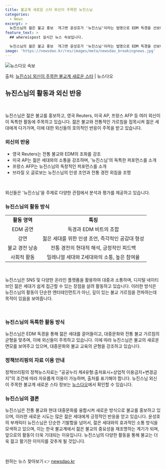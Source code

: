 ```yaml
---
title: 불교계 새로운 스타 외신이 주목한 뉴진스님
categories:
  - News
excerpt: >
  뉴진스님의 젊은 불교 홍보  개그맨 윤성호가 '뉴진스님'이라는 법명으로 EDM 독경을 선보이며 젊은 세대에게…
feature_text: >
  ## whereispost 실시간 뉴스 속보입니다.

  뉴진스님의 젊은 불교 홍보  개그맨 윤성호가 '뉴진스님'이라는 법명으로 EDM 독경을 선보이며 젊은 세대에게…
image: 'https://newsdao.kr/res/images/meta/newsdao_breakingnews.jpg'
---
```


![뉴스다오 속보](https://newsdao.kr/res/images/meta/newsdao_breakingnews.jpg)

<p>출처: <a href="https://newsdao.kr/4018" rel="dofollow">뉴진스님 외신이 주목한 불교계 새로운 스타</a> | 뉴스다오</p>

<h2 data-ke-size="size26">뉴진스님의 활동과 외신 반응</h2>
<p data-ke-size="size16">&nbsp;</p>
뉴진스님은 젊은 불교를 홍보하고, 영국 Reuters, 미국 AP, 프랑스 AFP 등 여러 외신이 이 독특한 활동에 주목하고 있습니다. 젊은 불교와 전통적인 가르침을 접목시켜 젊은 세대에게 다가가며, 이에 대한 외신들의 호의적인 반응이 주목을 받고 있습니다.

<h3>외신의 반응</h3>
<ul>
    <li>영국 Reuters는 전통 불교와 EDM의 조화를 강조</li>
    <li>미국 AP는 젊은 세대와의 소통을 강조하며, '뉴진스님'의 독특한 퍼포먼스를 소개</li>
    <li>프랑스 AFP는 뉴진스님의 독창적인 퍼포먼스를 소개</li>
    <li>브라질 오 글로보는 뉴진스님의 인생 조언과 전통 경전 외침을 조명</li>
</ul>
<p data-ke-size="size16">&nbsp;</p>
외신들은 '뉴진스님'을 주제로 다양한 관점에서 분석과 평가를 제공하고 있습니다.

<h3>뉴진스님의 활동 방식</h3>
<table>
    <tr>
        <td style="text-align: center; height: 17px;"><b>활동 영역</b></td>
        <td style="text-align: center; height: 17px;"><b>특징</b></td>
    </tr>
    <tr>
        <td style="text-align: center; height: 17px;">EDM 공연</td>
        <td style="text-align: center; height: 17px;">독경과 EDM 비트의 조합</td>
    </tr>
    <tr>
        <td style="text-align: center; height: 17px;">강연</td>
        <td style="text-align: center; height: 17px;">젊은 세대를 위한 인생 조언, 즉각적인 공감대 형성</td>
    </tr>
    <tr>
        <td style="text-align: center; height: 17px;">불교 경전 낭송</td>
        <td style="text-align: center; height: 17px;">전통 경전의 현대적 해석, 긍정적인 피드백</td>
    </tr>
    <tr>
        <td style="text-align: center; height: 17px;">사회적 활동</td>
        <td style="text-align: center; height: 17px;">밀레니얼 세대와 Z세대와의 소통, 높은 참여율</td>
    </tr>
</table>
<p data-ke-size="size16">&nbsp;</p>
뉴진스님은 SNS 및 다양한 온라인 플랫폼을 활용하여 대중과 소통하며, 디지털 네이티브인 젊은 세대가 쉽게 접근할 수 있는 장점을 살려 활동하고 있습니다. 이러한 방식은 뉴진스님의 활동이 단순한 엔터테인먼트가 아닌, 깊이 있는 불교 가르침을 전파하는데 목적이 있음을 보여줍니다.

<p data-ke-size="size16">&nbsp;</p>

<h3>뉴진스님의 독특한 활동 방식</h3>
뉴진스님은 EDM 독경을 통해 젊은 세대를 끌어들이고, 대중문화와 전통 불교 가르침의 균형을 맞추며, 이에 외신들이 주목하고 있습니다. 이에 따라 뉴진스님은 불교의 새로운 면모를 보여주고 있으며, 대중문화와 불교 교육의 균형을 강조하고 있습니다.

<h3>정책브리핑의 자료 이용 안내</h3>
정책브리핑의 정책뉴스자료는 "공공누리 제4유형:출처표시+상업적 이용금지+변경금지"의 조건에 따라 자유롭게 이용이 가능하며, 출처를 표기해야 합니다. 뉴진스님 외신이 주목한 불교계 새로운 스타 정보는 <a href="https://newsdao.kr/4018">뉴스다오</a>에서 확인할 수 있습니다.

<h3>뉴진스님의 결론</h3>
뉴진스님은 전통 불교와 현대 대중문화를 융합시켜 새로운 방식으로 불교를 홍보하고 있으며, 이러한 새로운 시도는 많은 젊은 세대에게 긍정적인 반응을 얻고 있습니다. 윤성호의 부캐릭터 뉴진스님은 단순한 기발함을 넘어서, 젊은 세대와의 효과적인 소통 방식을 모색하고 있으며, 이는 한국 불교계에서 젊은 불교의 중요성을 재조명하는 계기가 되며, 앞으로의 활동이 더욱 기대되는 이유입니다. 뉴진스님의 다양한 활동을 통해 불교는 더욱 젊고 활기찬 이미지를 갖추게 될 것입니다.

<p data-ke-size="size16">&nbsp;</p> 

원하는 뉴스 찾아보기 👉 <a href="https://newsdao.kr" rel="dofollow">newsdao.kr</a>


